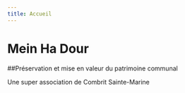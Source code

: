 ```yaml
---
title: Accueil
---
```

# Mein Ha Dour
##Préservation et mise en valeur du patrimoine communal

Une super association de Combrit Sainte-Marine